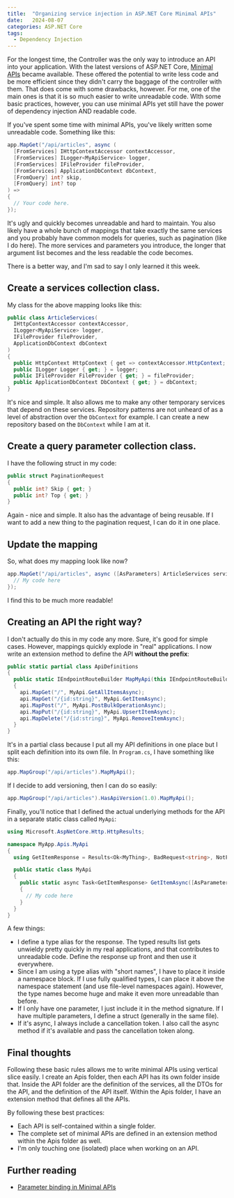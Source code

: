```yaml
---
title:  "Organizing service injection in ASP.NET Core Minimal APIs"
date:   2024-08-07
categories: ASP.NET Core
tags:
  - Dependency Injection
---
```


For the longest time, the Controller was the only way to introduce an API into your application.  With the latest versions of ASP.NET Core, [Minimal APIs](https://learn.microsoft.com/aspnet/core/fundamentals/minimal-apis/overview) became available.  These offered the potential to write less code and be more efficient since they didn't carry the baggage of the controller with them.  That does come with some drawbacks, however. For me, one of the main ones is that it is so much easier to write unreadable code. WIth some basic practices, however, you can use minimal APIs yet still have the power of dependency injection AND readable code.

If you've spent some time with minimal APIs, you've likely written some unreadable code.  Something like this:

```csharp
app.MapGet("/api/articles", async (
  [FromServices] IHttpContextAccessor contextAccessor,
  [FromServices] ILogger<MyApiService> logger,
  [FromServices] IFileProvider fileProvider,
  [FromServices] ApplicationDbContext dbContext,
  [FromQuery] int? skip,
  [FromQuery] int? top
) =>
{
  // Your code here.
});
```

It's ugly and quickly becomes unreadable and hard to maintain. You also likely have a whole bunch of mappings that take exactly the same services and you probably have common models for queries, such as pagination (like I do here).  The more services and parameters you introduce, the longer that argument list becomes and the less readable the code becomes.

There is a better way, and I'm sad to say I only learned it this week.

## Create a services collection class.

My class for the above mapping looks like this:

```csharp
public class ArticleServices(
  IHttpContextAccessor contextAccessor,
  ILogger<MyApiService> logger,
  IFileProvider fileProvider,
  ApplicationDbContext dbContext
)
{
  public HttpContext HttpContext { get => contextAccessor.HttpContext; }
  public ILogger Logger { get; } = logger;
  public IFileProvider FileProvider { get; } = fileProvider;
  public ApplicationDbContext DbContext { get; } = dbContext;
}
```

It's nice and simple.  It also allows me to make any other temporary services that depend on these services.  Repository patterns are not unheard of as a level of abstraction over the `DbContext` for example.  I can create a new repository based on the `DbContext` while I am at it.

## Create a query parameter collection class.

I have the following struct in my code:

```csharp
public struct PaginationRequest
{
  public int? Skip { get; }
  public int? Top { get; }
}
```

Again - nice and simple.  It also has the advantage of being reusable.  If I want to add a new thing to the pagination request, I can do it in one place.

## Update the mapping

So, what does my mapping look like now?

```csharp
app.MapGet("/api/articles", async ([AsParameters] ArticleServices services, [AsParameters] PaginationRequest request) => {
  // My code here
});
```

I find this to be much more readable!

## Creating an API the right way?

I don't actually do this in my code any more.  Sure, it's good for simple cases.  However, mappings quickly explode in "real" applications.  I now write an extension method to define the API **without the prefix**:

```csharp
public static partial class ApiDefinitions
{
  public static IEndpointRouteBuilder MapMyApi(this IEndpointRouteBuilder api)
  {
    api.MapGet("/", MyApi.GetAllItemsAsync);
    api.MapGet("/{id:string}", MyApi.GetItemAsync);
    api.MapPost("/", MyApi.PostBulkOperationAsync);
    api.MapPut("/{id:string}", MyApi.UpsertItemAsync);
    api.MapDelete("/{id:string}", MyApi.RemoveItemAsync);
  }
}
```

It's in a partial class because I put all my API definitions in one place but I split each definition into its own file.  In `Program.cs`, I have something like this:

```csharp
app.MapGroup("/api/articles").MapMyApi();
```

If I decide to add versioning, then I can do so easily:

```csharp
app.MapGroup("/api/articles").HasApiVersion(1.0).MapMyApi();
```

Finally, you'll notice that I defined the actual underlying methods for the API in a separate static class called `MyApi`:

```csharp
using Microsoft.AspNetCore.Http.HttpResults;

namespace MyApp.Apis.MyApi
{
  using GetItemResponse = Results<Ok<MyThing>, BadRequest<string>, NotFound>;

  public static class MyApi
  {
    public static async Task<GetItemResponse> GetItemAsync([AsParameters] MyApiServices, [FromRoute] string id, CancellationToken ct = default)
    {
      // My code here
    }
  }
}
```

A few things:

* I define a type alias for the response.  The typed results list gets unwieldy pretty quickly in my real applications, and that contributes to unreadable code.  Define the response up front and then use it everywhere.
* Since I am using a type alias with "short names", I have to place it inside a namespace block.  If I use fully qualified types, I can place it above the namespace statement (and use file-level namespaces again).  However, the type names become huge and make it even more unreadable than before.
* If I only have one parameter, I just include it in the method signature.  If I have multiple parameters, I define a struct (generally in the same file).
* If it's async, I always include a cancellation token.  I also call the async method if it's available and pass the cancellation token along.

## Final thoughts

Following these basic rules allows me to write minimal APIs using vertical slice easily.  I create an Apis folder, then each API has its own folder inside that.  Inside the API folder are the definition of the services, all the DTOs for the API, and the definition of the API itself.  Within the Apis folder, I have an extension method that defines all the APIs.

By following these best practices:

* Each API is self-contained within a single folder.
* The complete set of minimal APIs are defined in an extension method within the Apis folder as well.
* I'm only touching one (isolated) place when working on an API.

## Further reading

* [Parameter binding in Minimal APIs](https://learn.microsoft.com/aspnet/core/fundamentals/minimal-apis/parameter-binding)
